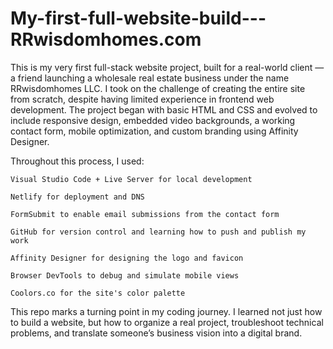 # My-first-full-website-build---RRwisdomhomes.com
This is my very first full-stack website project, built for a real-world client — a friend launching a wholesale real estate business under the name RRwisdomhomes LLC.
I took on the challenge of creating the entire site from scratch, despite having limited experience in frontend web development. The project began with basic HTML and CSS and evolved to include responsive design, embedded video backgrounds, a working contact form, mobile optimization, and custom branding using Affinity Designer.

Throughout this process, I used:

    Visual Studio Code + Live Server for local development

    Netlify for deployment and DNS

    FormSubmit to enable email submissions from the contact form

    GitHub for version control and learning how to push and publish my work

    Affinity Designer for designing the logo and favicon

    Browser DevTools to debug and simulate mobile views

    Coolors.co for the site's color palette

This repo marks a turning point in my coding journey. I learned not just how to build a website, but how to organize a real project, troubleshoot technical problems, and translate someone’s business vision into a digital brand.
